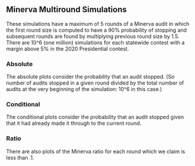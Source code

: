 ## Minerva Multiround Simulations
These simulations have a maximum of 5 rounds of a Minerva audit in which
the first round size is computed to have a 90% probability of stopping
and subsequent rounds are found by multiplying previous round size by 1.5.
There are 10^6 (one million) simulations for each statewide contest with a 
margin above 5% in the 2020 Presidential contest.

### Absolute
The absolute plots consider the probability that an audit stopped.
(So number of audits stopped in a given round divided by the total 
number of audits at the very beginning of the simulation: 10^6 in this case.)

### Conditional
The conditional plots consider the probability that an audit stopped
given that it had already made it through to the current round.

### Ratio
There are also plots of the Minerva ratio for each round which we claim is less
than .1. 
